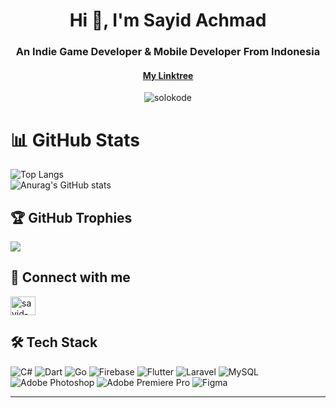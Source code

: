 <h1 align="center">Hi 👋, I'm Sayid Achmad</h1>
<h3 align="center">An Indie Game Developer & Mobile Developer From Indonesia</h3>
<h4 align="center"><a href="https://solokode.github.io/">My Linktree</a></h3>
<p align="center"> <img src="https://komarev.com/ghpvc/?username=solokode&label=Profile%20views&color=0e75b6&style=flat" alt="solokode" /> </p>

# 📊 GitHub Stats
![Top Langs](https://github-readme-stats.vercel.app/api/top-langs/?username=solokode&langs_count=3&theme=monokai&include_all_commits=true&count_private=true&card_width=420"&exclude_repo=EventSnap,solokode.github.io,GayaGini.io,GayaGini,FirstRepo,member,KivyMD-data,ecc_detch,itbox_advanced&size_weight=0&count_weight=0) <br/>
![Anurag's GitHub stats](https://github-readme-stats.vercel.app/api?username=solokode\&include_all_commits=true&theme=monokai\&rank_icon=github&hide=issues&card_width=320")
## 🏆 GitHub Trophies
![](https://github-profile-trophy.vercel.app/?username=solokode&theme=monokai&no-frame=false&no-bg=true&margin-w=44&margin-h=44&row=2&column=3&)

## 🔗 Connect with me
<p align="left"><a href="https://linkedin.com/in/sayid-achmad" target="blank"><img align="center" src="https://raw.githubusercontent.com/rahuldkjain/github-profile-readme-generator/master/src/images/icons/Social/linked-in-alt.svg" alt="sayid-achmad" height="30" width="40" /></a></p>

## 🛠️ Tech Stack
![C#](https://img.shields.io/badge/c%23-%23239120.svg?style=for-the-badge&logo=csharp&logoColor=white) ![Dart](https://img.shields.io/badge/dart-%230175C2.svg?style=for-the-badge&logo=dart&logoColor=white) ![Go](https://img.shields.io/badge/go-%2300ADD8.svg?style=for-the-badge&logo=go&logoColor=white) ![Firebase](https://img.shields.io/badge/firebase-%23039BE5.svg?style=for-the-badge&logo=firebase) ![Flutter](https://img.shields.io/badge/Flutter-%2302569B.svg?style=for-the-badge&logo=Flutter&logoColor=white) ![Laravel](https://img.shields.io/badge/laravel-%23FF2D20.svg?style=for-the-badge&logo=laravel&logoColor=white) ![MySQL](https://img.shields.io/badge/mysql-4479A1.svg?style=for-the-badge&logo=mysql&logoColor=white) ![Adobe Photoshop](https://img.shields.io/badge/adobe%20photoshop-%2331A8FF.svg?style=for-the-badge&logo=adobe%20photoshop&logoColor=white) ![Adobe Premiere Pro](https://img.shields.io/badge/Adobe%20Premiere%20Pro-9999FF.svg?style=for-the-badge&logo=Adobe%20Premiere%20Pro&logoColor=white) ![Figma](https://img.shields.io/badge/figma-%23F24E1E.svg?style=for-the-badge&logo=figma&logoColor=white) 


---
